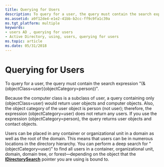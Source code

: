 ```yaml
---
title: Querying for Users
description: To query for a user, the query must contain the search expression \ 0034;( (objectClass user)(objectCategory person)) \ 0034;.
ms.assetid: a9f12de4-e1e2-41bb-b2cc-ff9c9fa1c39a
ms.tgt_platform: multiple
keywords:
- users AD , querying for users
- Active Directory, using, users, querying for users
ms.topic: article
ms.date: 05/31/2018
---
```


# Querying for Users

To query for a user, the query must contain the search expression "(&(objectClass=user)(objectCategory=person))".

Because the computer class is a subclass of user, a query containing only (objectClass=user) would return user objects and computer objects. Also, the object category of the user object is person (not user); therefore, the expression (objectCategory=user) does not return any users. If you use the expression (objectCategory=person), the query returns user objects and contact objects.

Users can be placed in any container or organizational unit in a domain as well as the root of the domain. This means that users can be in numerous locations in the directory hierarchy. You can perform a deep search for "(objectCategory=user)" to find all users in a container, organizational unit, domain, domain tree, or forest—depending on the object that the [**IDirectorySearch**](/windows/desktop/api/iads/nn-iads-idirectorysearch) pointer you are using is bound to.

 

 